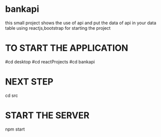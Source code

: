 # bankapi
this small project shows the use of api and put the data of api in your data table using reactjs,bootstrap
for starting the project
# TO START THE APPLICATION 
 #cd desktop
 #cd reactProjects
 #cd bankapi
  
# NEXT STEP
  cd src
# START THE SERVER
   npm start
